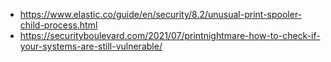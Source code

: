 - https://www.elastic.co/guide/en/security/8.2/unusual-print-spooler-child-process.html
- https://securityboulevard.com/2021/07/printnightmare-how-to-check-if-your-systems-are-still-vulnerable/ 